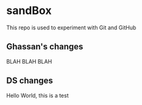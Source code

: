 # sandBox
This repo is used to experiment with Git and GitHub

## Ghassan's changes
BLAH BLAH BLAH

## DS changes
Hello World, this is a test
